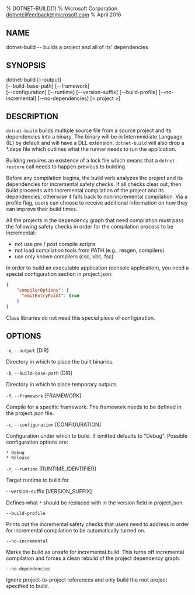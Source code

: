 % DOTNET-BUILD(1)
% Microsoft Corporation dotnetclifeedback@microsoft.com
% April 2016

## NAME 
dotnet-build -- builds a project and all of its' dependencies 

## SYNOPSIS

dotnet-build [--output]  
    [--build-base-path] [--framework]  
    [--configuration]  [--runtime] [--version-suffix]
    [--build-profile]  [--no-incremental] [--no-dependencies]
    [< project >]  

## DESCRIPTION

`dotnet-build` builds multiple source file from a source project and its dependencies into a binary. 
The binary will be in Intermmidiate Language (IL) by default and will have a DLL extension. 
`dotnet-build` will also drop a \*.deps file which outlines what the runner needs to run the application.  

Building requires an existence of a lock file which means that a `dotnet-restore` call needs to happen 
previous to building.

Before any compilation begins, the build verb analyzes the project and its dependencies for incremental safety checks. 
If all checks clear out, then build proceeds with incremental compilation of the project and its dependencies; 
otherwise it falls back to non-incremental compilation. Via a profile flag, users can choose to receive additional 
information on how they can improve their build times.

All the projects in the dependency graph that need compilation must pass the following safety checks in order for the 
compilation process to be incremental:
- not use pre / post compile scripts
- not load compilation tools from PATH (e.g., resgen, compilers)
- use only known compilers (csc, vbc, fsc)

In order to build an executable application (console application), you need a special configuration section in project.json:

```json
{ 
    "compilerOptions": {
      "emitEntryPoint": true
    }
}
```

Class libraries do not need this special piece of configuration. 

## OPTIONS

`-o`, `--output` [DIR]

Directory in which to place the built binaries. 

`-b`, `--build-base-path` [DIR]

Directory in which to place temporary outputs

`-f`, `--framework` [FRAMEWORK]

Compile for a specific framework. The framework needs to be defined in the project.json file.

`-c`, `--configuration` [CONFIGURATION]

Configuration under which to build. If omitted defaults to "Debug". Possible configuration options are:

    * Debug
    * Release 

`-r`, `--runtime` [RUNTIME_IDENTIFIER]

Target runtime to build for. 

--version-suffix [VERSION_SUFFIX]

Defines what `*` should be replaced with in the version field in project.json.

`--build-profile`

Prints out the incremental safety checks that users need to address in order for incremental compilation to be automatically turned on.

`--no-incremental`

Marks the build as unsafe for incremental build. This turns off incremental compilation and forces a clean rebuild of the project dependency graph.

`--no-dependencies`

Ignore project-to-project references and only build the root project specified to build.
